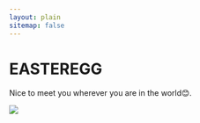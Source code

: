 ```yaml
---
layout: plain
sitemap: false
---
```


# EASTEREGG

Nice to meet you wherever you are in the world😊.

<!-- 3D Map -->
<div class="visitor-map" id="visitor-map-1">
<script type="text/javascript" id="clstr_globe" src="//clustrmaps.com/globe.js?d=Ad3TviOqDHsVtOCYhcgps89JxsZQA9CUrbaly3rhfLM"></script>
</div>

<!-- 2D Map -->
<div class="visitor-map" id="visitor-map-2">
<a href="https://clustrmaps.com/site/1bz34" title="Visit tracker">
<img src="//clustrmaps.com/map_v2.png?cl=ffffff&w=300&t=n&d=Ad3TviOqDHsVtOCYhcgps89JxsZQA9CUrbaly3rhfLM&co=4f8ab5" />
</a>
</div>